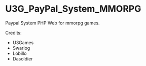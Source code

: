# U3G_PayPal_System_MMORPG
Paypal System PHP Web for mmorpg games.

Credits:
- U3Games
- Swarlog
- Lobillo
- Dasoldier
